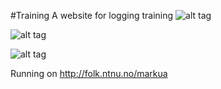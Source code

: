 #Training
A website for logging training
![alt tag](http://puu.sh/p2ElA/391d022f61.png)

![alt tag](http://puu.sh/p2EX2/2107d3e029.png)

![alt tag](http://puu.sh/p2Fwz/9313093449.png)




Running on http://folk.ntnu.no/markua



